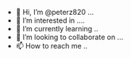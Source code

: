 - 👋 Hi, I’m @peterz820 ...
- 👀 I’m interested in ....
- 🌱 I’m currently learning ..
- 💞️ I’m looking to collaborate on ...
- 📫 How to reach me ..

<!---
peterz820/peterz820 is a ✨ special ✨ repository because its `README.md` (this file) appears on your GitHub profile.
You can click the Preview link to take a look at your changes.
--->
